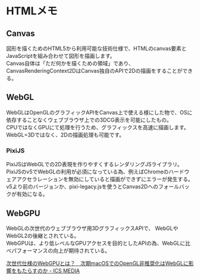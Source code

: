 # HTMLメモ

## Canvas

図形を描くためのHTML5から利用可能な技術仕様で、HTMLのcanvas要素とJavaScriptを組み合わせて図形を描画します。  
Canvas自体は「ただ何かを描くための領域」であり、CanvasRenderingContext2DはCanvas独自のAPIで2Dの描画をすることができる。

## WebGL

WebGLはOpenGLのグラフィックAPIをCanvas上で使える様にした物で、OSに依存することなくウェブブラウザ上での3DCG表示を可能にしたもの。  
CPUではなくGPUにて処理を行うため、グラフィックスを高速に描画します。  
WebGL=3Dではなく、2Dの描画処理も可能です。

### PixiJS

PixiJSはWebGLでの2D表現を作りやすくするレンダリングJSライブラリ。  
PixiJSのv5でWebGLの利用が必須になっている為、例えばChromeのハードウェアアクセラレーションを無効にしていると描画ができずにエラーが発生する。  
v5より前のバージョンか、pixi-legacy.jsを使うとCanvas2Dへのフォールバックが有効になる。

## WebGPU

WebGLの次世代のウェブブラウザ用3DグラフィックスAPIで、 WebGLやWebGL2の後継とされている。  
WebGPUは、より低レベルなGPUアクセスを目的としたAPIの為、WebGLに比べパフォーマンスの向上が期待されている。

[次世代仕様のWebGPUとは？　次期macOSでのOpenGL非推奨化はWebGLに影響をもたらすのか \- ICS MEDIA](https://ics.media/entry/18412/)
